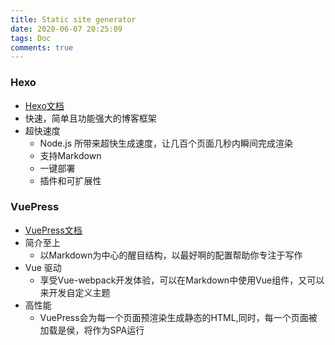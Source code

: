 ```yaml
---
title: Static site generator
date: 2020-06-07 20:25:09
tags: Doc
comments: true
---
```


### Hexo
- [Hexo文档](https://hexo.io/)
- 快速，简单且功能强大的博客框架
- 超快速度
    - Node.js 所带来超快生成速度，让几百个页面几秒内瞬间完成渲染
    - 支持Markdown
    - 一键部署
    - 插件和可扩展性
    
### VuePress
- [VuePress文档](https://www.vuepress.cn/theme/blog-theme.html)
- 简介至上
    - 以Markdown为中心的醒目结构，以最好啊的配置帮助你专注于写作
- Vue 驱动
    - 享受Vue-webpack开发体验，可以在Markdown中使用Vue组件，又可以来开发自定义主题
- 高性能
    - VuePress会为每一个页面预渲染生成静态的HTML,同时，每一个页面被加载是侯，将作为SPA运行
        
    
